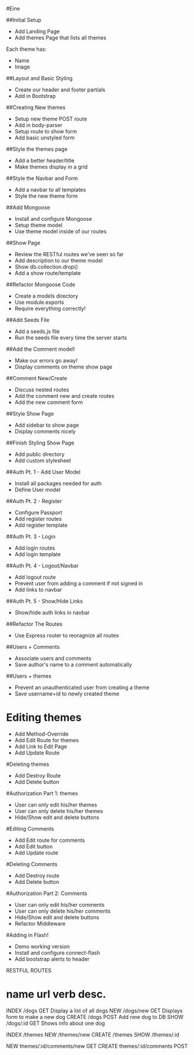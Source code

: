 #Eine

##Initial Setup
* Add Landing Page
* Add themes Page that lists all themes

Each theme has:
   * Name
   * Image

##Layout and Basic Styling
* Create our header and footer partials
* Add in Bootstrap

##Creating New themes
* Setup new theme POST route
* Add in body-parser
* Setup route to show form
* Add basic unstyled form

##Style the themes page
* Add a better header/title
* Make themes display in a grid

##Style the Navbar and Form
* Add a navbar to all templates
* Style the new theme form

##Add Mongoose
* Install and configure Mongoose
* Setup theme model
* Use theme model inside of our routes

##Show Page
* Review the RESTful routes we've seen so far
* Add description to our theme model
* Show db.collection.drop()
* Add a show route/template

##Refactor Mongoose Code
* Create a models directory
* Use module.exports
* Require everything correctly!

##Add Seeds File
* Add a seeds.js file
* Run the seeds file every time the server starts

##Add the Comment model!
* Make our errors go away!
* Display comments on theme show page

##Comment New/Create
* Discuss nested routes
* Add the comment new and create routes
* Add the new comment form

##Style Show Page
* Add sidebar to show page
* Display comments nicely

##Finish Styling Show Page
* Add public directory
* Add custom stylesheet

##Auth Pt. 1 - Add User Model
* Install all packages needed for auth
* Define User model 

##Auth Pt. 2 - Register
* Configure Passport
* Add register routes
* Add register template

##Auth Pt. 3 - Login
* Add login routes
* Add login template

##Auth Pt. 4 - Logout/Navbar
* Add logout route
* Prevent user from adding a comment if not signed in
* Add links to navbar

##Auth Pt. 5 - Show/Hide Links
* Show/hide auth links in navbar 

##Refactor The Routes
* Use Express router to reoragnize all routes

##Users + Comments
* Associate users and comments
* Save author's name to a comment automatically

##Users + themes
* Prevent an unauthenticated user from creating a theme
* Save username+id to newly created theme

# Editing themes
* Add Method-Override
* Add Edit Route for themes
* Add Link to Edit Page
* Add Update Route

#Deleting themes
* Add Destroy Route
* Add Delete button

#Authorization Part 1: themes
* User can only edit his/her themes
* User can only delete his/her themes
* Hide/Show edit and delete buttons

#Editing Comments
* Add Edit route for comments
* Add Edit button
* Add Update route

<!--/themes/:id/edit-->
<!--/themes/:id/comments/:comment_id/edit-->

#Deleting Comments
* Add Destroy route
* Add Delete button

#Authorization Part 2: Comments
* User can only edit his/her comments
* User can only delete his/her comments
* Hide/Show edit and delete buttons
* Refactor Middleware

#Adding in Flash!
* Demo working version
* Install and configure connect-flash
* Add bootstrap alerts to header


RESTFUL ROUTES

name      url      verb    desc.
===============================================
INDEX   /dogs      GET   Display a list of all dogs
NEW     /dogs/new  GET   Displays form to make a new dog
CREATE  /dogs      POST  Add new dog to DB
SHOW    /dogs/:id  GET   Shows info about one dog

INDEX   /themes
NEW     /themes/new
CREATE  /themes
SHOW    /themes/:id

NEW     themes/:id/comments/new    GET
CREATE  themes/:id/comments      POST